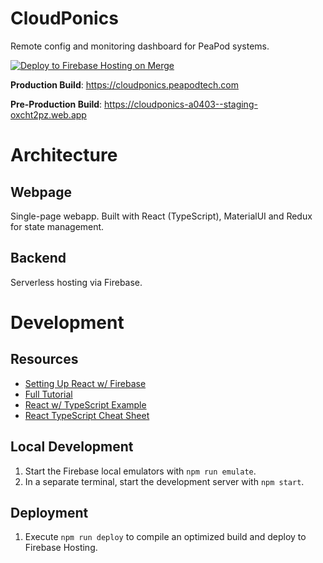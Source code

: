 # CloudPonics
Remote config and monitoring dashboard for PeaPod systems.

[![Deploy to Firebase Hosting on Merge](https://github.com/PeaPodTechnologies/CloudPonics/actions/workflows/deploy-master.yml/badge.svg)](https://github.com/PeaPodTechnologies/CloudPonics/actions/workflows/deploy-master.yml)

**Production Build**: https://cloudponics.peapodtech.com

**Pre-Production Build**: https://cloudponics-a0403--staging-oxcht2pz.web.app

# Architecture

## Webpage

Single-page webapp. Built with React (TypeScript), MaterialUI and Redux for state management.

## Backend

Serverless hosting via Firebase.

# Development

## Resources

- [Setting Up React w/ Firebase](https://www.youtube.com/watch?v=mwNATxfUsgI)
- [Full Tutorial](https://www.youtube.com/watch?v=m_u6P5k0vP0)
- [React w/ TypeScript Example](https://www.typescriptlang.org/play?jsx=2&esModuleInterop=true&e=196#example/typescript-with-react)
- [React TypeScript Cheat Sheet](https://react-typescript-cheatsheet.netlify.app/)

## Local Development

1. Start the Firebase local emulators with `npm run emulate`.
2. In a separate terminal, start the development server with `npm start`.

## Deployment

1. Execute `npm run deploy` to compile an optimized  build and deploy to Firebase Hosting.
